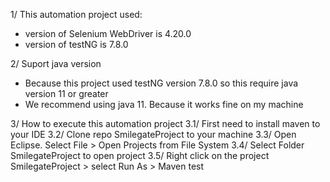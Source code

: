 1/ This automation project used:
- version of Selenium WebDriver is 4.20.0
- version of testNG is 7.8.0

2/ Suport java version
- Because this project used testNG version 7.8.0 so this require java version 11 or greater
- We recommend using java 11. Because it works fine on my machine

3/ How to execute this automation project
3.1/ First need to install maven to your IDE
3.2/ Clone repo SmilegateProject to your machine
3.3/ Open Eclipse. Select File > Open Projects from File System
3.4/ Select Folder SmilegateProject to open project
3.5/ Right click on the project SmilegateProject > select Run As > Maven test

